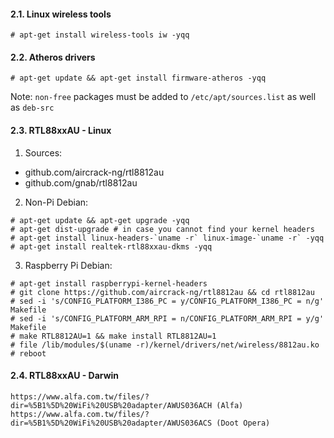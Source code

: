 #### 2.1. Linux wireless tools

```
# apt-get install wireless-tools iw -yqq
```


#### 2.2. Atheros drivers
```
# apt-get update && apt-get install firmware-atheros -yqq
```
Note: `non-free` packages must be added to `/etc/apt/sources.list` as well as `deb-src`


#### 2.3. RTL88xxAU - Linux

1) Sources:
- github.com/aircrack-ng/rtl8812au
- github.com/gnab/rtl8812au


2) Non-Pi Debian:
```
# apt-get update && apt-get upgrade -yqq
# apt-get dist-upgrade # in case you cannot find your kernel headers
# apt-get install linux-headers-`uname -r` linux-image-`uname -r` -yqq
# apt-get install realtek-rtl88xxau-dkms -yqq
```

3) Raspberry Pi Debian:
```
# apt-get install raspberrypi-kernel-headers
# git clone https://github.com/aircrack-ng/rtl8812au && cd rtl8812au
# sed -i 's/CONFIG_PLATFORM_I386_PC = y/CONFIG_PLATFORM_I386_PC = n/g' Makefile
# sed -i 's/CONFIG_PLATFORM_ARM_RPI = n/CONFIG_PLATFORM_ARM_RPI = y/g' Makefile
# make RTL8812AU=1 && make install RTL8812AU=1
# file /lib/modules/$(uname -r)/kernel/drivers/net/wireless/8812au.ko
# reboot
```


#### 2.4. RTL88xxAU - Darwin
```
https://www.alfa.com.tw/files/?dir=%5B1%5D%20WiFi%20USB%20adapter/AWUS036ACH (Alfa)
https://www.alfa.com.tw/files/?dir=%5B1%5D%20WiFi%20USB%20adapter/AWUS036ACS (Doot Opera)
```
